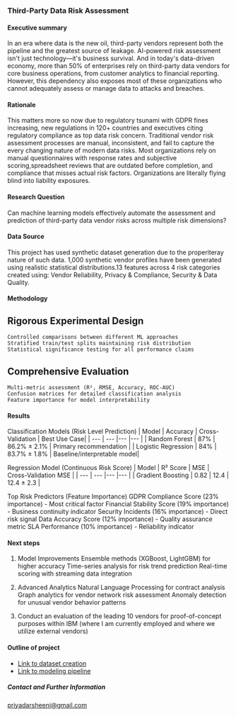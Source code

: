 ### Third-Party Data Risk Assessment


#### Executive summary
In an era where data is the new oil, third-party vendors represent both the pipeline and the greatest source of leakage. AI-powered risk assessment isn't just technology—it's business survival. And in today's data-driven economy, more than 50% of enterprises rely on third-party data vendors for core business operations, from customer analytics to financial reporting. However, this dependency also exposes most of these organizations who cannot adequately assess or manage data to attacks and breaches. 


#### Rationale
This matters more so now due to regulatory tsunami with GDPR fines increasing, new regulations in 120+ countries and executives citing regulatory compliance as top data risk concern. Traditional vendor risk assessment processes are manual, inconsistent, and fail to capture the every changing nature of modern data risks. Most organizations rely on manual questionnaires with response rates and subjective scoring,spreadsheet reviews that are outdated before completion, and compliance that misses actual risk factors. Organizations are literally flying blind into liability exposures.

#### Research Question
Can machine learning models effectively automate the assessment and prediction of third-party data vendor risks across multiple risk dimensions? 

#### Data Source
This project has used synthetic dataset generation due to the properiteray nature of such data.  1,000 synthetic vendor profiles have been generated using realistic statistical distributions.13 features across 4 risk categories created using: Vendor Reliability, Privacy & Compliance, Security & Data Quality.  

#### Methodology

## Rigorous Experimental Design
    Controlled comparisons between different ML approaches
    Stratified train/test splits maintaining risk distribution
    Statistical significance testing for all performance claims

## Comprehensive Evaluation
    Multi-metric assessment (R², RMSE, Accuracy, ROC-AUC)
    Confusion matrices for detailed classification analysis
    Feature importance for model interpretability

#### Results
Classification Models (Risk Level Prediction)
| Model |  Accuracy | Cross-Validation    | Best Use Case|
| --- | --- |--- |--- |
| Random Forest       | 87%   |  86.2% ± 2.1%    |   Primary recommendation |
| Logistic Regression      | 84%    |  83.7% ± 1.8%     |  Baseline/interpretable model|

Regression Model (Continuous Risk Score)
| Model |  R² Score  | MSE  | Cross-Validation MSE |
| --- | --- |--- |--- |
| Gradient Boosting    |  0.82   | 12.4   |  12.4 ± 2.3 |


Top Risk Predictors (Feature Importance)
GDPR Compliance Score (23% importance) - Most critical factor
Financial Stability Score (19% importance) - Business continuity indicator
Security Incidents (16% importance) - Direct risk signal
Data Accuracy Score (12% importance) - Quality assurance metric
SLA Performance (10% importance) - Reliability indicator

#### Next steps
1. Model Improvements
Ensemble methods (XGBoost, LightGBM) for higher accuracy
Time-series analysis for risk trend prediction
Real-time scoring with streaming data integration

2. Advanced Analytics
Natural Language Processing for contract analysis
Graph analytics for vendor network risk assessment
Anomaly detection for unusual vendor behavior patterns

3. Conduct an evaluation of the leading 10 vendors for proof-of-concept purposes within IBM (where I am currently employed and where we utilize external vendors)

#### Outline of project

- [Link to dataset creation](https://github.com/yoda-aus/third-party-risk-capstone/blob/main/create_syn_dataset.ipynb)
- [Link to modeling pipeline](https://github.com/yoda-aus/third-party-risk-capstone/blob/main/risk_modeling_pipeline.ipynb)



##### Contact and Further Information
priyadarsheeni@gmail.com
